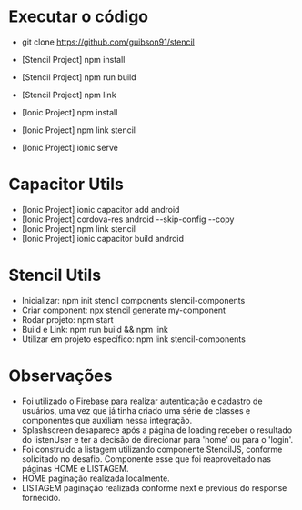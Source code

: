 # Executar o código

- git clone https://github.com/guibson91/stencil
- [Stencil Project] npm install
- [Stencil Project] npm run build
- [Stencil Project] npm link

- [Ionic Project] npm install
- [Ionic Project] npm link stencil
- [Ionic Project] ionic serve

# Capacitor Utils

- [Ionic Project] ionic capacitor add android
- [Ionic Project] cordova-res android --skip-config --copy
- [Ionic Project] npm link stencil
- [Ionic Project] ionic capacitor build android

# Stencil Utils

- Inicializar: npm init stencil components stencil-components
- Criar component: npx stencil generate my-component
- Rodar projeto: npm start
- Build e Link: npm run build && npm link
- Utilizar em projeto específico: npm link stencil-components

# Observações

- Foi utilizado o Firebase para realizar autenticação e cadastro de usuários, uma vez que já tinha criado uma série de classes e componentes que auxiliam nessa integração.
- Splashscreen desaparece após a página de loading receber o resultado do listenUser e ter a
  decisão de direcionar para 'home' ou para o 'login'.
- Foi construído a listagem utilizando componente StencilJS, conforme solicitado no desafio. Componente esse que foi reaproveitado nas páginas HOME e LISTAGEM.
- HOME paginação realizada localmente.
- LISTAGEM paginação realizada conforme next e previous do response fornecido.